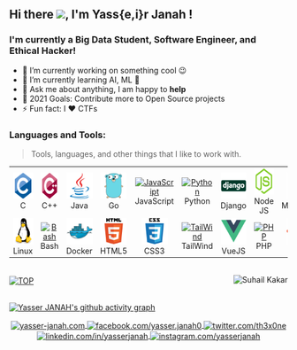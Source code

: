 ## Hi there <img src="https://media.giphy.com/media/hvRJCLFzcasrR4ia7z/giphy.gif" width="25px">, I'm Yass{e,i}r Janah !

### I'm currently a Big Data Student, Software Engineer, and Ethical Hacker!

- 🔭 I’m currently working on something cool :wink:
- 🌱 I’m currently learning AI, ML 🤣
- 💬 Ask me about anything, I am happy to **help**
- 🥅 2021 Goals: Contribute more to Open Source projects
- ⚡ Fun fact: I :heart: CTFs


### Languages and Tools:

> Tools, languages, and other things that I like to work with.


<table align="center">
  <tr>
    <td align="center" width="96">
      <a href="#yasserjanah-tech">
        <img src="https://raw.githubusercontent.com/devicons/devicon/master/icons/c/c-original.svg" width="48" height="48" alt="C" />
      </a>
      <br>C
    </td>
        <td align="center" width="96">
      <a href="#yasserjanah-tech">
        <img src="https://raw.githubusercontent.com/devicons/devicon/master/icons/cplusplus/cplusplus-original.svg" width="48" height="48" alt="C++" />
      </a>
      <br>C++
    </td>
        <td align="center" width="96">
      <a href="#yasserjanah-tech">
        <img src="https://raw.githubusercontent.com/devicons/devicon/master/icons/java/java-original.svg" width="48" height="48" alt="Java" />
      </a>
      <br>Java
    </td>    
        <td align="center" width="96">
      <a href="#yasserjanah-tech">
        <img src="https://raw.githubusercontent.com/devicons/devicon/master/icons/go/go-original.svg" width="48" height="48" alt="Go" />
      </a>
      <br>Go
    </td>
    <td align="center" width="96">
      <a href="#suhailkakar-tech">
        <img src="https://upload.wikimedia.org/wikipedia/commons/thumb/9/99/Unofficial_JavaScript_logo_2.svg/1024px-Unofficial_JavaScript_logo_2.svg.png" width="48" height="48" alt="JavaScript" />
      </a>
      <br>JavaScript
    </td>
    <td align="center" width="96">
      <a href="#suhailkakar-tech">
        <img src="https://upload.wikimedia.org/wikipedia/commons/thumb/c/c3/Python-logo-notext.svg/1200px-Python-logo-notext.svg.png" width="48" height="48" alt="Python" />
      </a>
      <br>Python
    </td>
    <td align="center" width="96">
      <a href="#suhailkakar-tech">
        <img src="https://raw.githubusercontent.com/devicons/devicon/master/icons/django/django-original.svg" width="48" height="48" alt="Django" />
      </a>
      <br>Django
    </td>
    <td align="center" width="96">
      <a href="#suhailkakar-tech">
        <img src="https://raw.githubusercontent.com/devicons/devicon/master/icons/nodejs/nodejs-original.svg" width="48" height="48" alt="Node JS" />
      </a>
      <br>Node JS
    </td>
     <td align="center" width="96"> 
      <a href="#suhailkakar-tech" >
        <img src="https://raw.githubusercontent.com/devicons/devicon/master/icons/mongodb/mongodb-original.svg" width="48" height="48" alt="Mongo DB" />
      </a>
      <br>MongoDB
    </td>
  </tr>
  <tr>
    <td align="center" width="96"> 
      <a href="#suhailkakar-tech" >
        <img src="https://raw.githubusercontent.com/devicons/devicon/master/icons/linux/linux-original.svg" width="48" height="48" alt="Linux" />
      </a>
      <br>Linux
    </td>
    <td align="center" width="96">
      <a href="#suhailkakar-tech">
        <img src="https://bashlogo.com/img/symbol/png/full_colored_dark.png" width="48" height="48" alt="Bash" />
      </a>
      <br>Bash
    </td>
    <td align="center"  width="96">
      <a href="#suhailkakar-tech">
        <img src="https://raw.githubusercontent.com/devicons/devicon/master/icons/docker/docker-original.svg" width="48" height="48" alt="Docker" />
      </a>
      <br>Docker
    </td>
    <td align="center" width="96">
      <a href="#suhailkakar-tech" >
        <img src="https://raw.githubusercontent.com/devicons/devicon/master/icons/html5/html5-original-wordmark.svg" width="48" height="48" alt="HTML5" />
      </a>
      <br>HTML5
    </td>
    <td align="center" width="96">
      <a href="#suhailkakar-tech">
        <img src="https://raw.githubusercontent.com/devicons/devicon/master/icons/css3/css3-original-wordmark.svg" width="48" height="48" alt="CSS3" />
      </a>
      <br>CSS3
    </td>
        <td align="center" width="96">
      <a href="#suhailkakar-tech">
        <img src="https://tailwindcss.com/_next/static/media/tailwindcss-mark.cb8046c163f77190406dfbf4dec89848.svg" width="48" height="48" alt="TailWind" />
      </a>
      <br>TailWind
    </td>
    <td align="center"  width="96">
      <a href="#suhailkakar-tech">
        <img src="https://raw.githubusercontent.com/devicons/devicon/master/icons/vuejs/vuejs-original.svg" width="48" height="48" alt="VueJS" />
      </a>
      <br>VueJS
    </td>
    <td align="center" width="96">
      <a href="#suhailkakar-tech" >
        <img src="https://i.ibb.co/LzmYpDX/146-1466902-php-logo-png-transparent-php-logo-png-png-removebg-preview.png" width="48" height="48" alt="PHP" />
      </a>
      <br>PHP
    </td>
    <td align="center" width="96">
      <a href="#suhailkakar-tech" >
        <img src="https://raw.githubusercontent.com/devicons/devicon/master/icons/git/git-original.svg" width="48" height="48" alt="Git" />
      </a>
      <br>Git
    </td>
  </tr>
</table>

<br/>

<a href="#yasserjanah">
  <img src="https://github-readme-stats.vercel.app/api?username=yasserjanah&show_icons=true&theme=react&count_private=true&include_all_commits=true" alt="Suhail Kakar" align="right" />
</a>

<a href="#yasserjanah">
<img align="center" alt="TOP" src="https://github-readme-stats.vercel.app/api/top-langs/?username=yasserjanah&show_icons=true&hide_border=false&theme=react" align="left" />
</a>

<br/>
<br/>

[![Yasser JANAH's github activity graph](https://activity-graph.herokuapp.com/graph?username=yasserjanah&theme=react-dark)](https://github.com/yasserjanah)

<p align="center">
  <a href="https://www.yasser-janah.com">
    <img align="center" alt="yasser-janah.com" width="26px" src="https://i.ibb.co/yN2YTKn/logo.png" />
  </a>
    <a href="https://facebook.com/yasser.janah0">
    <img align="center" alt="facebook.com/yasser.janah0" width="26px" src="https://img.icons8.com/fluent/48/000000/facebook-new.png" />
  </a>
    <a href="https://twitter.com/th3x0ne">
    <img align="center" alt="twitter.com/th3x0ne" width="26px" src="https://img.icons8.com/fluent/50/000000/twitter.png" />
  </a>
    <a href="https://instagram.com/yasserjanah">
    <img align="center" alt="linkedin.com/in/yasserjanah" width="26px" src="https://img.icons8.com/color/48/000000/linkedin.png" />
  </a>
    <a href="https://linkedin.com/in/yasserjanah">
    <img align="center" alt="instagram.com/yasserjanah" width="26px" src="https://img.icons8.com/fluent/50/000000/instagram-new.png" />
  </a>
</p>

[website]: https://www.yasser-janah.com
[facebook]: https://facebook.com/yasser.janah0
[twitter]: https://twitter.com/th3x0ne
[instagram]: https://instagram.com/yasserjanah
[linkedin]: https://linkedin.com/in/yasserjanah
